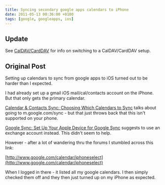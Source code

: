 ```yaml
---
title: Syncing secondary google apps calendars to iPhone
date: 2011-05-13 00:36:00 +0100
tags: [google, googleapps, ios]
---
```


## Update

See [CalDAV/CardDAV](/2012/12/17/google-apps-removing-eas-support-moving-to-caldav-carddav) for info on switching to a CalDAV/CardDAV setup.  

## Original Post

Setting up calendars to sync from google apps to iOS turned out to be harder than I expected.

I had already set up a gmail iOS mail/cal/contacts account on the iPhone. But that only gets the primary calendar.

[Calendar & Contacts Sync: Choosing Which Calendars to Sync](http://www.google.com/support/mobile/bin/,http://www.google.com/support/mobile/bin/answer.py?answer=139206) talks about going to m.google.com/sync - but that just throws back that this isn't supported on your phone.

[Google Sync: Set Up Your Apple Device for Google Sync](http://www.google.com/support/mobile/bin/answer.py?answer=138740&topic=14252) suggests to use an exchange account instead. This didn't seem to help.

However - after a lot of wandering thru the forums I stumbled across this link:

[http://www.google.com/calendar/iphoneselect](http://www.google.com/calendar/iphoneselect)

When I logged in there - it listed all my google calendars. I then simply checked them off and they then just turned up on my iPhone as expected.
